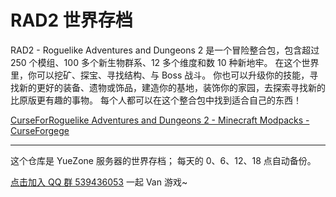# RAD2 世界存档

RAD2 - Roguelike Adventures and Dungeons 2 是一个冒险整合包，包含超过 250 个模组、100 多个新生物群系、12 多个维度和数 10 种新地牢。
在这个世界里，你可以挖矿、探宝、寻找结构、与 Boss 战斗。
你也可以升级你的技能，寻找新的更好的装备、遗物或饰品，建造你的基地，装饰你的家园，去探索寻找新的比原版更有趣的事物。
每个人都可以在这个整合包中找到适合自己的东西！

[CurseForRoguelike Adventures and Dungeons 2 - Minecraft Modpacks - CurseForgege](https://www.curseforge.com/minecraft/modpacks/roguelike-adventures-and-dungeons-2)

----------

这个仓库是 YueZone 服务器的世界存档；
每天的 0、6、12、18 点自动备份。

[点击加入 QQ 群 539436053](https://qm.qq.com/q/BGZRuymLgQ)
一起 Van 游戏~
